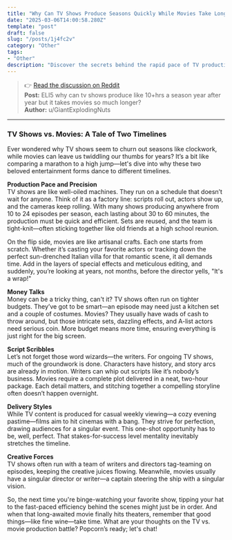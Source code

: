 ```yaml
---
title: "Why Can TV Shows Produce Seasons Quickly While Movies Take Longer?"
date: "2025-03-06T14:00:58.280Z"
template: "post"
draft: false
slug: "/posts/1j4fc2v"
category: "Other"
tags:
- "Other"
description: "Discover the secrets behind the rapid pace of TV production versus the artful timing of movies."
---
```

>👉 [Read the discussion on Reddit](https://www.reddit.com/r/explainlikeimfive/comments/1j4fc2v)  
>**Post:** ELI5 why can tv shows produce like 10+hrs a season year after year but it takes movies so much longer?  
>**Author:** u/GiantExplodingNuts  
---

### TV Shows vs. Movies: A Tale of Two Timelines

Ever wondered why TV shows seem to churn out seasons like clockwork, while movies can leave us twiddling our thumbs for years? It’s a bit like comparing a marathon to a high jump—let's dive into why these two beloved entertainment forms dance to different timelines.

**Production Pace and Precision**  
TV shows are like well-oiled machines. They run on a schedule that doesn’t wait for anyone. Think of it as a factory line: scripts roll out, actors show up, and the cameras keep rolling. With many shows producing anywhere from 10 to 24 episodes per season, each lasting about 30 to 60 minutes, the production must be quick and efficient. Sets are reused, and the team is tight-knit—often sticking together like old friends at a high school reunion.

On the flip side, movies are like artisanal crafts. Each one starts from scratch. Whether it’s casting your favorite actors or tracking down the perfect sun-drenched Italian villa for that romantic scene, it all demands time. Add in the layers of special effects and meticulous editing, and suddenly, you’re looking at years, not months, before the director yells, "It's a wrap!"

**Money Talks**  
Money can be a tricky thing, can't it? TV shows often run on tighter budgets. They’ve got to be smart—an episode may need just a kitchen set and a couple of costumes. Movies? They usually have wads of cash to throw around, but those intricate sets, dazzling effects, and A-list actors need serious coin. More budget means more time, ensuring everything is just right for the big screen.

**Script Scribbles**  
Let’s not forget those word wizards—the writers. For ongoing TV shows, much of the groundwork is done. Characters have history, and story arcs are already in motion. Writers can whip out scripts like it’s nobody’s business. Movies require a complete plot delivered in a neat, two-hour package. Each detail matters, and stitching together a compelling storyline often doesn’t happen overnight.

**Delivery Styles**  
While TV content is produced for casual weekly viewing—a cozy evening pastime—films aim to hit cinemas with a bang. They strive for perfection, drawing audiences for a singular event. This one-shot opportunity has to be, well, perfect. That stakes-for-success level mentality inevitably stretches the timeline.

**Creative Forces**  
TV shows often run with a team of writers and directors tag-teaming on episodes, keeping the creative juices flowing. Meanwhile, movies usually have a singular director or writer—a captain steering the ship with a singular vision.

So, the next time you're binge-watching your favorite show, tipping your hat to the fast-paced efficiency behind the scenes might just be in order. And when that long-awaited movie finally hits theaters, remember that good things—like fine wine—take time. What are your thoughts on the TV vs. movie production battle? Popcorn’s ready; let's chat!